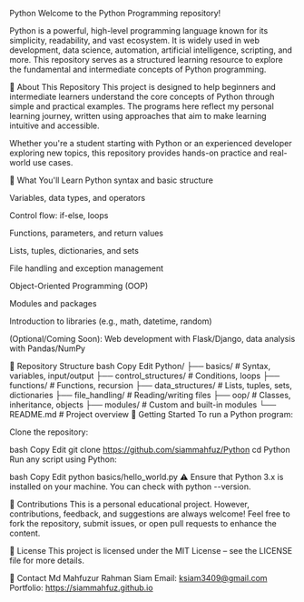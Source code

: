Python
Welcome to the Python Programming repository!

Python is a powerful, high-level programming language known for its simplicity, readability, and vast ecosystem. It is widely used in web development, data science, automation, artificial intelligence, scripting, and more. This repository serves as a structured learning resource to explore the fundamental and intermediate concepts of Python programming.

📌 About This Repository
This project is designed to help beginners and intermediate learners understand the core concepts of Python through simple and practical examples. The programs here reflect my personal learning journey, written using approaches that aim to make learning intuitive and accessible.

Whether you're a student starting with Python or an experienced developer exploring new topics, this repository provides hands-on practice and real-world use cases.

🧠 What You'll Learn
Python syntax and basic structure

Variables, data types, and operators

Control flow: if-else, loops

Functions, parameters, and return values

Lists, tuples, dictionaries, and sets

File handling and exception management

Object-Oriented Programming (OOP)

Modules and packages

Introduction to libraries (e.g., math, datetime, random)

(Optional/Coming Soon): Web development with Flask/Django, data analysis with Pandas/NumPy

📂 Repository Structure
bash
Copy
Edit
Python/
├── basics/               # Syntax, variables, input/output
├── control_structures/   # Conditions, loops
├── functions/            # Functions, recursion
├── data_structures/      # Lists, tuples, sets, dictionaries
├── file_handling/        # Reading/writing files
├── oop/                  # Classes, inheritance, objects
├── modules/              # Custom and built-in modules
└── README.md             # Project overview
🚀 Getting Started
To run a Python program:

Clone the repository:

bash
Copy
Edit
git clone https://github.com/siammahfuz/Python
cd Python
Run any script using Python:

bash
Copy
Edit
python basics/hello_world.py
⚠️ Ensure that Python 3.x is installed on your machine. You can check with python --version.

🙌 Contributions
This is a personal educational project. However, contributions, feedback, and suggestions are always welcome!
Feel free to fork the repository, submit issues, or open pull requests to enhance the content.

📄 License
This project is licensed under the MIT License – see the LICENSE file for more details.

💬 Contact
Md Mahfuzur Rahman Siam
Email: ksiam3409@gmail.com
Portfolio: https://siammahfuz.github.io
